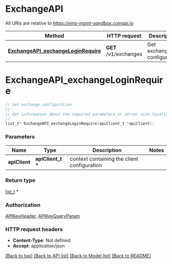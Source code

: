 # ExchangeAPI

All URIs are relative to *https://ems-mgmt-sandbox.coinapi.io*

Method | HTTP request | Description
------------- | ------------- | -------------
[**ExchangeAPI_exchangeLoginRequire**](ExchangeAPI.md#ExchangeAPI_exchangeLoginRequire) | **GET** /v1/exchanges | Get exchange configuration


# **ExchangeAPI_exchangeLoginRequire**
```c
// Get exchange configuration
//
// Get information about the required parameters or server site location of the exchanges supported in the EMS API.
//
list_t* ExchangeAPI_exchangeLoginRequire(apiClient_t *apiClient);
```

### Parameters
Name | Type | Description  | Notes
------------- | ------------- | ------------- | -------------
**apiClient** | **apiClient_t \*** | context containing the client configuration |

### Return type

[list_t](exchange_login_require.md) *


### Authorization

[APIKeyHeader](../README.md#APIKeyHeader), [APIKeyQueryParam](../README.md#APIKeyQueryParam)

### HTTP request headers

 - **Content-Type**: Not defined
 - **Accept**: application/json

[[Back to top]](#) [[Back to API list]](../README.md#documentation-for-api-endpoints) [[Back to Model list]](../README.md#documentation-for-models) [[Back to README]](../README.md)

